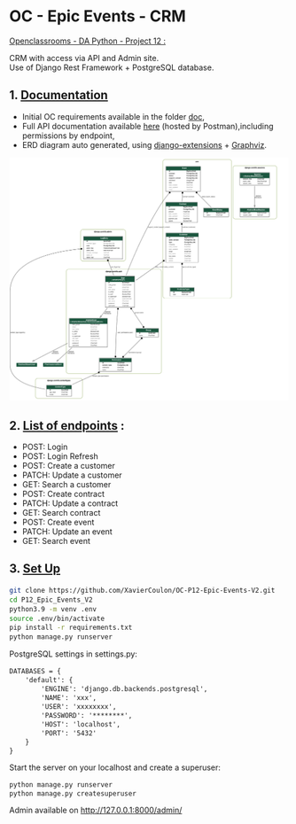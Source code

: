 OC - Epic Events - CRM
=

<u>Openclassrooms - DA Python - Project 12 :</u><br>

CRM with access via API and Admin site.
<br>
Use of Django Rest Framework + PostgreSQL database.

## 1. <u> Documentation</u>

- Initial OC requirements available in the folder [doc](doc),
- Full API documentation available [here](https://documenter.getpostman.com/view/19799080/UyrEive3) (hosted by Postman),including permissions by endpoint,
- ERD diagram auto generated, using [django-extensions](https://django-extensions.readthedocs.io/en/latest/) + [Graphviz](http://www.graphviz.org/).

![image](doc/ERD_Diagram_auto.png)


## 2. <u>List of endpoints</u> :

- POST: Login
- POST: Login Refresh
- POST: Create a customer
- PATCH: Update a customer
- GET: Search a customer
- POST: Create contract
- PATCH: Update a contract
- GET: Search contract
- POST: Create event
- PATCH: Update an event
- GET: Search event


## 3. <u> Set Up</u>

```bash
git clone https://github.com/XavierCoulon/OC-P12-Epic-Events-V2.git
cd P12_Epic_Events_V2
python3.9 -m venv .env
source .env/bin/activate
pip install -r requirements.txt
python manage.py runserver
```
PostgreSQL settings in settings.py:
````
DATABASES = {
    'default': {
        'ENGINE': 'django.db.backends.postgresql',
        'NAME': 'xxx',
        'USER': 'xxxxxxxx',
        'PASSWORD': '********',
        'HOST': 'localhost',
        'PORT': '5432'
    }
}
````
Start the server on your localhost and create a superuser:
````
python manage.py runserver
python manage.py createsuperuser
````
Admin available on http://127.0.0.1:8000/admin/
